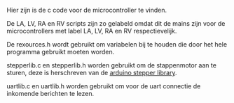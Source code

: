 Hier zijn is de c code voor de microcontroller te vinden.

De LA, LV, RA en RV scripts zijn zo gelabeld omdat dit de mains zijn voor de microcontrollers met label LA, LV, RA en RV respectievelijk.

De rexources.h wordt gebruikt om variabelen bij te houden die door het hele programma gebruikt moeten worden.

stepperlib.c en stepperlib.h worden gebruikt om de stappenmotor aan te sturen, deze is herschreven van de [arduino stepper library](https://www.arduino.cc/reference/en/libraries/stepper/).

uartlib.c en uartlib.h worden gebruikt om voor de uart connectie de inkomende berichten te lezen.
